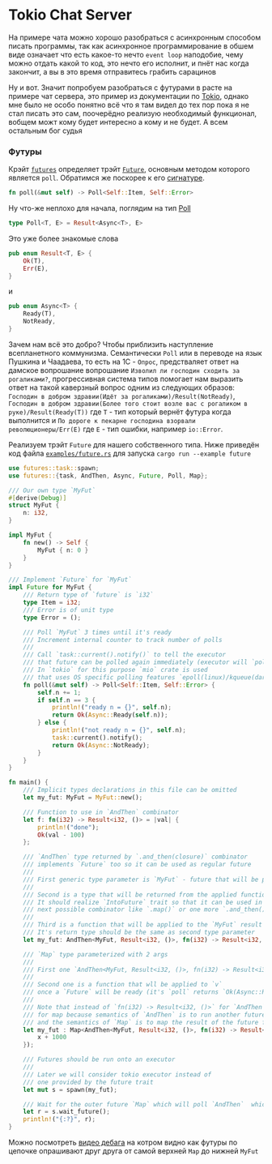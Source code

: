 # Tokio Chat Server

На примере чата можно хорошо разобраться с асинхронным способом писать программы, так как асинхронное программирование в обшем виде означает что есть какое-то нечто `event loop` наподобие, чему можно отдать какой то код, это нечто его исполнит, и пнёт нас когда закончит, а вы в это время отправитесь грабить сарацинов

Ну и вот. Значит попробуем разобраться с футурами в расте на примере чат сервера, это пример из документации по [Tokio](https://tokio.rs/docs/going-deeper/chat/), однако мне было не особо понятно всё что я там видел до тех пор пока я не стал писать это сам, поочерёдно реализую необходимый функционал, вобщем можт кому будет интересно а кому и не будет. А всем остальным бог судья

### Футуры
Крэйт [`futures`](https://docs.rs/futures/0.1.28/futures/) определяет трэйт [`Future`](https://docs.rs/futures/0.1.28/futures/future/trait.Future.html), основным методом которого является `poll`. Обратимся же поскорее к его [сигнатуре](https://docs.rs/futures/0.1.28/futures/future/trait.Future.html#required-methods).
```rust
fn poll(&mut self) -> Poll<Self::Item, Self::Error>
```

Ну что-же неплохо для начала, поглядим на тип [Poll](https://docs.rs/futures/0.1.28/futures/type.Poll.html)

```rust
type Poll<T, E> = Result<Async<T>, E>
```
Это уже более знакомые слова
```rust
pub enum Result<T, E> {
    Ok(T),
    Err(E),
}
```
и
```rust
pub enum Async<T> {
    Ready(T),
    NotReady,
}
```
Зачем нам всё это добро? Чтобы приблизить наступление всепланетного коммунизма.
Семантически `Poll` или в переводе на язык Пушкина и Чаадаева, то есть на 1С - `Опрос`, предстваляет ответ на дамское вопрошание вопрошание `Изволил ли господин сходить за рогаликами?`, прогрессивная система типов помогает нам выразить ответ на такой каверзный вопрос одним из следующих образов: `Господин в добром здравии(Идёт за рогаликами)/Result(NotReady)`, `Господин в добром здравии(Более того стоит возле вас с рогаликом в руке)/Result(Ready(T))` где `T` - тип который вернёт футура когда выполнится и `По дороге к пекарне господина взорвали революционеры/Err(E)` где `E` - тип ошибки, например `io::Error`.

Реализуем трэйт `Future` для нашего собственного типа. Ниже приведён код файла [`examples/future.rs`](examples/future.rs) для запуска `cargo run --example future`
```rust
use futures::task::spawn;
use futures::{task, AndThen, Async, Future, Poll, Map};

/// Our own type `MyFut`
#[derive(Debug)]
struct MyFut {
    n: i32,
}

impl MyFut {
    fn new() -> Self {
        MyFut { n: 0 }
    }
}

/// Implement `Future` for `MyFut`
impl Future for MyFut {
    /// Return type of `future` is `i32`
    type Item = i32;
    /// Error is of unit type
    type Error = ();

    /// Poll `MyFut` 3 times until it's ready
    /// Increment internal counter to track number of polls
    ///
    /// Call `task::current().notify()` to tell the executor
    /// that future can be polled again immediately (executor will `poll` it again).
    /// In `tokio` for this purpose `mio` crate is used
    /// that uses OS specific polling features `epoll(linux)/kqueue(darwin)/iocp(windows)`
    fn poll(&mut self) -> Poll<Self::Item, Self::Error> {
        self.n += 1;
        if self.n == 3 {
            println!("ready n = {}", self.n);
            return Ok(Async::Ready(self.n));
        } else {
            println!("not ready n = {}", self.n);
            task::current().notify();
            return Ok(Async::NotReady);
        }
    }
}

fn main() {
    /// Implicit types declarations in this file can be omitted
    let my_fut: MyFut = MyFut::new();

    /// Function to use in `AndThen` combinator
    let f: fn(i32) -> Result<i32, ()> = |val| {
        println!("done");
        Ok(val - 100)
    };

    /// `AndThen` type returned by `.and_then(closure)` combinator
    /// implements `Future` too so it can be used as regular future
    ///
    /// First generic type parameter is `MyFut` - future that will be polled first
    ///
    /// Second is a type that will be returned from the applied function
    /// It should realize `IntoFuture` trait so that it can be used in
    /// next possible combinator like `.map()` or one more `.and_then()`
    ///
    /// Third is a function that will be applied to the `MyFut` result
    /// It's return type should be the same as second type parameter
    let my_fut: AndThen<MyFut, Result<i32, ()>, fn(i32) -> Result<i32, ()>> = my_fut.and_then(f);

    /// `Map` type parameterized with 2 args
    ///
    /// First one `AndThen<MyFut, Result<i32, ()>, fn(i32) -> Result<i32, ()>>` is a `Future` to map
    ///
    /// Second one is a function that wll be applied to `v`
    /// once a `Future` will be ready (it's `poll` returns `Ok(Async::Ready(v))`)
    ///
    /// Note that instead of `fn(i32) -> Result<i32, ()>` for `AndThen` we use `fn(i32)-> i32`
    /// for map because semantics of `AndThen` is to run another future once the previous one completes
    /// and the semantics of `Map` is to map the result of the future from one value to another
    let my_fut : Map<AndThen<MyFut, Result<i32, ()>, fn(i32) -> Result<i32, ()>>, fn(i32)-> i32>= my_fut.map(|x| {
        x + 1000
    });

    /// Futures should be run onto an executor
    ///
    /// Later we will consider tokio executor instead of
    /// one provided by the future trait
    let mut s = spawn(my_fut);

    /// Wait for the outer future `Map` which will poll `AndThen`  which in turn will poll `MyFut`
    let r = s.wait_future();
    println!("{:?}", r);
}

```
Можно посмотреть [видео дебага](assets/poll_dbg.mp4) на котром видно как футуры по цепочке опрашивают друг друга от самой верхней `Map` до нижней `MyFut` 

 
 
